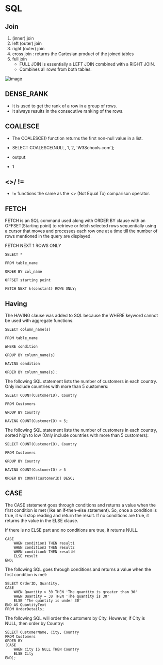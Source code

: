 # SQL

## Join
1. (inner) join
2. left (outer) join
3. right (outer) join
4. cross join : returns the Cartesian product of the joined tables
5. full join
   - FULL JOIN is essentially a LEFT JOIN combined with a RIGHT JOIN.
   - Combines all rows from both tables.

![image](https://user-images.githubusercontent.com/79159894/162604926-3d1f6e35-1b98-4afb-a385-0a77deca0cd9.png)


## DENSE_RANK
-  It is used to get the rank of a row in a group of rows. 
-  It always results in the consecutive ranking of the rows.

## COALESCE
- The COALESCE() function returns the first non-null value in a list.
- SELECT COALESCE(NULL, 1, 2, 'W3Schools.com');

- output:
- 1

##  <>/ != 

- != functions the same as the <> (Not Equal To) comparison operator.

## FETCH
FETCH is an SQL command used along with ORDER BY clause with an OFFSET(Starting point) to retrieve or fetch selected rows sequentially using a cursor that moves and processes each row one at a time till the number of rows mentioned in the query are displayed.

FETCH NEXT 1 ROWS ONLY
```
SELECT *

FROM table_name

ORDER BY col_name

OFFSET starting point

FETCH NEXT k(constant) ROWS ONLY;
```
## Having

The HAVING clause was added to SQL because the WHERE keyword cannot be used with aggregate functions.
```
SELECT column_name(s)

FROM table_name

WHERE condition

GROUP BY column_name(s)

HAVING condition

ORDER BY column_name(s);
```


The following SQL statement lists the number of customers in each country. Only include countries with more than 5 customers:

```
SELECT COUNT(CustomerID), Country

FROM Customers

GROUP BY Country

HAVING COUNT(CustomerID) > 5;
```

The following SQL statement lists the number of customers in each country, sorted high to low (Only include countries with more than 5 customers):

```
SELECT COUNT(CustomerID), Country

FROM Customers

GROUP BY Country

HAVING COUNT(CustomerID) > 5

ORDER BY COUNT(CustomerID) DESC;
```


## CASE
The CASE statement goes through conditions and returns a value when the first condition is met (like an if-then-else statement). So, once a condition is true, it will stop reading and return the result. If no conditions are true, it returns the value in the ELSE clause.

If there is no ELSE part and no conditions are true, it returns NULL.
```
CASE
    WHEN condition1 THEN result1
    WHEN condition2 THEN result2
    WHEN conditionN THEN resultN
    ELSE result
END;
```

The following SQL goes through conditions and returns a value when the first condition is met:

```
SELECT OrderID, Quantity,
CASE
    WHEN Quantity > 30 THEN 'The quantity is greater than 30'
    WHEN Quantity = 30 THEN 'The quantity is 30'
    ELSE 'The quantity is under 30'
END AS QuantityText
FROM OrderDetails;
```
The following SQL will order the customers by City. However, if City is NULL, then order by Country:

```
SELECT CustomerName, City, Country
FROM Customers
ORDER BY
(CASE
    WHEN City IS NULL THEN Country
    ELSE City
END);

```
